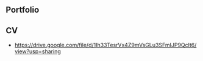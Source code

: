 ## Portfolio

## CV
- https://drive.google.com/file/d/1Ih33TesrVx4Z9mVsGLu3SFmIJP9Qclt6/view?usp=sharing

